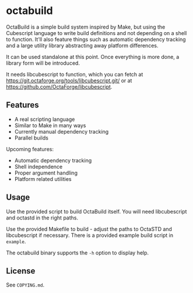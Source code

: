 # octabuild

OctaBuild is a simple build system inspired by Make, but using the
Cubescript language to write build definitions and not depending on a
shell to function. It'll also feature things such as automatic dependency
tracking and a large utility library abstracting away platform differences.

It can be used standalone at this point. Once everything is more done, a
library form will be introduced.

It needs libcubescript to function, which you can fetch at
https://git.octaforge.org/tools/libcubescript.git/ or at
https://github.com/OctaForge/libcubescript.

## Features

 * A real scripting language
 * Similar to Make in many ways
 * Currently manual dependency tracking
 * Parallel builds

Upcoming features:

 * Automatic dependency tracking
 * Shell independence
 * Proper argument handling
 * Platform related utilities

## Usage

Use the provided script to build OctaBuild itself. You will need
libcubescript and octastd in the right paths.

Use the provided Makefile to build - adjust the paths to OctaSTD and
libcubescript if necessary. There is a provided example build script
in `example`.

The octabuild binary supports the `-h` option to display help.

## License

See `COPYING.md`.